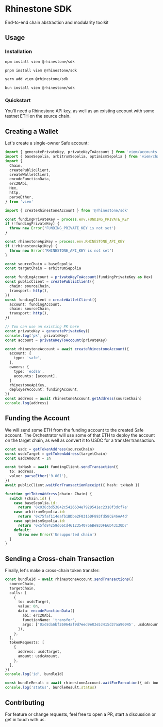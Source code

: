 # Rhinestone SDK

End-to-end chain abstraction and modularity toolkit

## Usage

### Installation

```bash
npm install viem @rhinestone/sdk
```

```bash
pnpm install viem @rhinestone/sdk
```

```bash
yarn add viem @rhinestone/sdk
```

```bash
bun install viem @rhinestone/sdk
```

### Quickstart

You'll need a Rhinestone API key, as well as an existing account with some testnet ETH on the source chain.

## Creating a Wallet

Let's create a single-owner Safe account:

```ts
import { generatePrivateKey, privateKeyToAccount } from 'viem/accounts'
import { baseSepolia, arbitrumSepolia, optimismSepolia } from 'viem/chains'
import {
  Chain,
  createPublicClient,
  createWalletClient,
  encodeFunctionData,
  erc20Abi,
  Hex,
  http,
  parseEther,
} from 'viem'

import { createRhinestoneAccount } from '@rhinestone/sdk'

const fundingPrivateKey = process.env.FUNDING_PRIVATE_KEY
if (!fundingPrivateKey) {
  throw new Error('FUNDING_PRIVATE_KEY is not set')
}

const rhinestoneApiKey = process.env.RHINESTONE_API_KEY
if (!rhinestoneApiKey) {
  throw new Error('RHINESTONE_API_KEY is not set')
}

const sourceChain = baseSepolia
const targetChain = arbitrumSepolia

const fundingAccount = privateKeyToAccount(fundingPrivateKey as Hex)
const publicClient = createPublicClient({
  chain: sourceChain,
  transport: http(),
})
const fundingClient = createWalletClient({
  account: fundingAccount,
  chain: sourceChain,
  transport: http(),
})

// You can use an existing PK here
const privateKey = generatePrivateKey()
console.log('pk', privateKey)
const account = privateKeyToAccount(privateKey)

const rhinestoneAccount = await createRhinestoneAccount({
  account: {
    type: 'safe',
  },
  owners: {
    type: 'ecdsa',
    accounts: [account],
  }
  rhinestoneApiKey,
  deployerAccount: fundingAccount,
})
const address = await rhinestoneAccount.getAddress(sourceChain)
console.log(address)
```

## Funding the Account

We will send some ETH from the funding account to the created Safe account. The Orchestrator will use some of that ETH to deploy the account on the target chain, as well as convert it to USDC for a transfer transaction.

```ts
const usdc = getTokenAddress(sourceChain)
const usdcTarget = getTokenAddress(targetChain)
const usdcAmount = 1n

const txHash = await fundingClient.sendTransaction({
  to: address,
  value: parseEther('0.001'),
})
await publicClient.waitForTransactionReceipt({ hash: txHash })

function getTokenAddress(chain: Chain) {
  switch (chain.id) {
    case baseSepolia.id:
      return '0x036cbd53842c5426634e7929541ec2318f3dcf7e'
    case arbitrumSepolia.id:
      return '0x75faf114eafb1BDbe2F0316DF893fd58CE46AA4d'
    case optimismSepolia.id:
      return '0x5fd84259d66Cd46123540766Be93DFE6D43130D7'
    default:
      throw new Error('Unsupported chain')
  }
}
```

## Sending a Cross-chain Transaction

Finally, let's make a cross-chain token transfer:

```ts
const bundleId = await rhinestoneAccount.sendTransactions({
  sourceChain,
  targetChain,
  calls: [
    {
      to: usdcTarget,
      value: 0n,
      data: encodeFunctionData({
        abi: erc20Abi,
        functionName: 'transfer',
        args: ['0xd8da6bf26964af9d7eed9e03e53415d37aa96045', usdcAmount],
      }),
    },
  ],
  tokenRequests: [
    {
      address: usdcTarget,
      amount: usdcAmount,
    },
  ],
})
console.log('id', bundleId)

const bundleResult = await rhinestoneAccount.waitForExecution({ id: bundleId })
console.log('status', bundleResult.status)
```

## Contributing

For feature or change requests, feel free to open a PR, start a discussion or get in touch with us.
